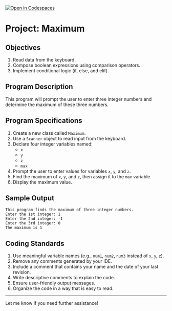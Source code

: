 [![Open in Codespaces](https://classroom.github.com/assets/launch-codespace-2972f46106e565e64193e422d61a12cf1da4916b45550586e14ef0a7c637dd04.svg)](https://classroom.github.com/open-in-codespaces?assignment_repo_id=18282209)
# Project: Maximum

## Objectives
1. Read data from the keyboard.
2. Compose boolean expressions using comparison operators.
3. Implement conditional logic (if, else, and elif).

## Program Description
This program will prompt the user to enter three integer numbers and determine the maximum of these three numbers.


## Program Specifications
1. Create a new class called `Maximum`.
2. Use a `Scanner` object to read input from the keyboard.
3. Declare four integer variables named:
   - `x`
   - `y`
   - `z`
   - `max`
4. Prompt the user to enter values for variables `x`, `y`, and `z`.
5. Find the maximum of `x`, `y`, and `z`, then assign it to the `max` variable.
6. Display the maximum value.

## Sample Output
```
This program finds the maximum of three integer numbers.
Enter the 1st integer: 1
Enter the 2nd integer: -1
Enter the 3rd integer: 0
The maximum is 1
```

## Coding Standards
1. Use meaningful variable names (e.g., `num1`, `num2`, `num3` instead of `x`, `y`, `z`).
2. Remove any comments generated by your IDE.
3. Include a comment that contains your name and the date of your last revision.
4. Write descriptive comments to explain the code.
5. Ensure user-friendly output messages.
6. Organize the code in a way that is easy to read.

---

Let me know if you need further assistance!
